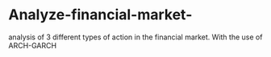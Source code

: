 # Analyze-financial-market-
analysis of 3 different types of action in the financial market.  With the use of ARCH-GARCH 
